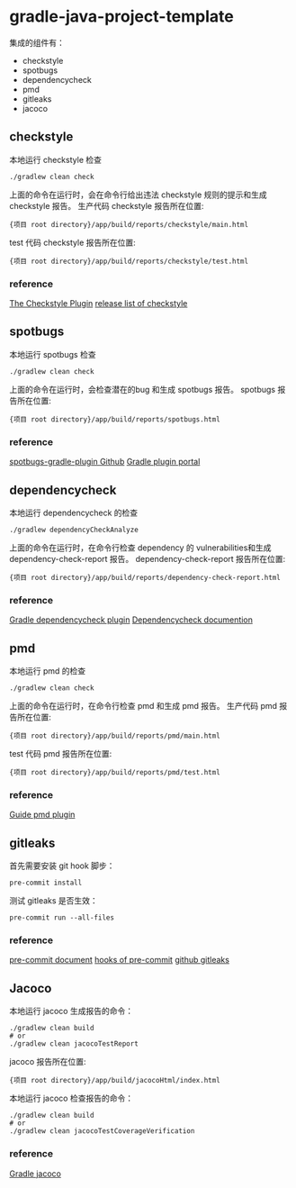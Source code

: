 # gradle-java-project-template
集成的组件有：
- checkstyle
- spotbugs
- dependencycheck
- pmd
- gitleaks
- jacoco

## checkstyle
本地运行 checkstyle 检查
```shell
./gradlew clean check
```
上面的命令在运行时，会在命令行给出违法 checkstyle 规则的提示和生成 checkstyle 报告。
生产代码 checkstyle 报告所在位置:
```shell
{项目 root directory}/app/build/reports/checkstyle/main.html
```
test 代码 checkstyle 报告所在位置:
```shell
{项目 root directory}/app/build/reports/checkstyle/test.html
```
### reference
[The Checkstyle Plugin](https://docs.gradle.org/current/userguide/checkstyle_plugin.html#sec:checkstyle_configuration)
[release list of checkstyle](https://checkstyle.sourceforge.io/releasenotes.html)

## spotbugs
本地运行 spotbugs 检查
```shell
./gradlew clean check
```
上面的命令在运行时，会检查潜在的bug 和生成 spotbugs 报告。
spotbugs 报告所在位置:
```shell
{项目 root directory}/app/build/reports/spotbugs.html
```
### reference
[spotbugs-gradle-plugin Github](https://github.com/spotbugs/spotbugs-gradle-plugin)
[Gradle plugin portal](https://plugins.gradle.org/plugin/com.github.spotbugs)

## dependencycheck
本地运行 dependencycheck 的检查
```shell
./gradlew dependencyCheckAnalyze
```
上面的命令在运行时，在命令行检查 dependency 的 vulnerabilities和生成 dependency-check-report 报告。
dependency-check-report 报告所在位置:
```shell
{项目 root directory}/app/build/reports/dependency-check-report.html
```

### reference
[Gradle dependencycheck plugin](https://plugins.gradle.org/plugin/org.owasp.dependencycheck)
[Dependencycheck documention](http://jeremylong.github.io/DependencyCheck/dependency-check-gradle/index.html)

## pmd
本地运行 pmd 的检查
```shell
./gradlew clean check
```
上面的命令在运行时，在命令行检查 pmd 和生成 pmd 报告。
生产代码 pmd 报告所在位置:
```shell
{项目 root directory}/app/build/reports/pmd/main.html
```
test 代码 pmd 报告所在位置:
```shell
{项目 root directory}/app/build/reports/pmd/test.html
```
### reference
[Guide pmd plugin](https://docs.gradle.org/current/userguide/pmd_plugin.html)

## gitleaks
首先需要安装 git hook 脚步：
```shell
pre-commit install
```
测试 gitleaks 是否生效：
```shell
pre-commit run --all-files
```
### reference
[pre-commit document](https://pre-commit.com/)
[hooks of pre-commit](https://pre-commit.com/hooks.html)
[github gitleaks](https://github.com/gitleaks/gitleaks)

## Jacoco
本地运行 jacoco 生成报告的命令：
```shell
./gradlew clean build
# or
./gradlew clean jacocoTestReport
```
jacoco 报告所在位置:
```shell
{项目 root directory}/app/build/jacocoHtml/index.html
```
本地运行 jacoco 检查报告的命令：
```shell
./gradlew clean build
# or
./gradlew clean jacocoTestCoverageVerification
```
### reference
[Gradle jacoco](https://docs.gradle.org/current/userguide/jacoco_plugin.html)

